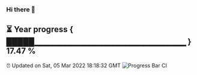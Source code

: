 ### Hi there 👋
⏳ Year progress { █████▁▁▁▁▁▁▁▁▁▁▁▁▁▁▁▁▁▁▁▁▁▁▁▁▁ } 17.47 %
---
⏰ Updated on Sat, 05 Mar 2022 18:18:32 GMT
![Progress Bar CI](https://github.com/liununu/liununu/workflows/Progress%20Bar%20CI/badge.svg)
